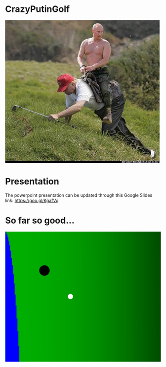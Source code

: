 # CrazyPutinGolf
![alt text](https://raw.githubusercontent.com/icaka98/CrazyPutinGolf/master/PutinTrumpToWork.jpg)

# Presentation
The powerpoint presentation can be updated through this Google Slides link: 
https://goo.gl/KgafVq

# So far so good...
![alt text](https://raw.githubusercontent.com/icaka98/CrazyPutinGolf/master/initial_image.PNG)
